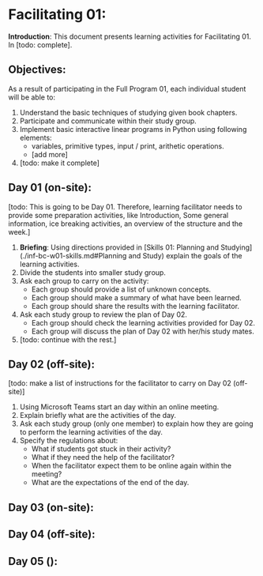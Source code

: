 # Facilitating 01:

**Introduction**: This document presents learning activities for Facilitating 01. In [todo: complete].

## Objectives:

As a result of participating in the Full Program 01, each individual student will be able to:

1. Understand the basic techniques of studying given book chapters.
2. Participate and communicate within their study group.
3. Implement basic interactive linear programs in Python using following elements:
	- variables, primitive types, input / print, arithetic operations.
	- [add more]
4. [todo: make it complete]
 
## Day 01 (on-site):
[todo: This is going to be Day 01. Therefore, learning facilitator needs to provide some preparation activities, like Introduction, Some general information, ice breaking activities, an overview of the structure and the week.]

1. **Briefing**: Using directions provided in [Skills 01: Planning and Studying](./inf-bc-w01-skills.md#Planning and Study) explain the goals of the learning activities.
2. Divide the students into smaller study group.
3. Ask each group to carry on the activity:
	- Each group should provide a list of unknown concepts.
	- Each group should make a summary of what have been learned.
	- Each group should share the results with the learning facilitator.
4. Ask each study group to review the plan of Day 02.
	- Each group should check the learning activities provided for Day 02.
	- Each group will discuss the plan of Day 02 with her/his study mates.
5. [todo: continue with the rest.]

## Day 02 (off-site):
[todo: make a list of instructions for the facilitator to carry on Day 02 (off-site)]

1. Using Microsoft Teams start an day within an online meeting.
2. Explain briefly what are the activities of the day.
3. Ask each study group (only one member) to explain how they are going to perform the learning activities of the day.
4. Specify the regulations about:
	- What if students got stuck in their activity?
	- What if they need the help of the facilitator?
	- When the facilitator expect them to be online again within the meeting?
	- What are the expectations of the end of the day.

## Day 03 (on-site):

## Day 04 (off-site):

## Day 05 ():


